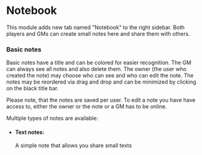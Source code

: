 # Notebook
This module adds new tab named "Notebook" to the right sidebar. Both players and GMs can create small notes here and share them with others.

### Basic notes
Basic notes have a title and can be colored for easier recognition. The GM can always see all notes and also delete them. The owner (the user who created the note) may choose who can see and who can edit the note. The notes may be reordered via drag and drop and can be minimized by clicking on the black title bar.

Please note, that the notes are saved per user. To edit a note you have have access to, either the owner or the note or a GM has to be online.

Multiple types of notes are available:

- #### Text notes:
  A simple note that allows you share small texts

